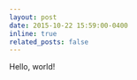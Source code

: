 ```yaml
---
layout: post
date: 2015-10-22 15:59:00-0400
inline: true
related_posts: false
---
```


Hello, world!

